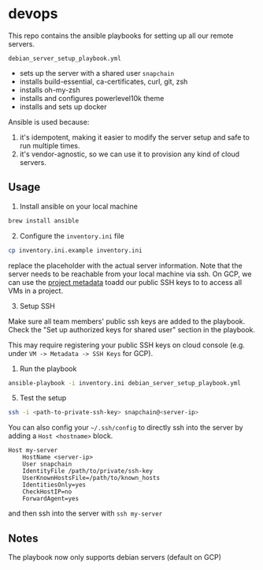 # devops

This repo contains the ansible playbooks for setting up all our remote servers.

`debian_server_setup_playbook.yml`
- sets up the server with a shared user `snapchain`
- installs build-essential, ca-certificates, curl, git, zsh
- installs oh-my-zsh
- installs and configures powerlevel10k theme
- installs and sets up docker

Ansible is used because:

1. it's idempotent, making it easier to modify the server setup and safe to run multiple times.
2. it's vendor-agnostic, so we can use it to provision any kind of cloud servers.

## Usage

1. Install ansible on your local machine

```bash
brew install ansible
```

2. Configure the `inventory.ini` file

```bash
cp inventory.ini.example inventory.ini
```

replace the placeholder with the actual server information. Note that the server needs to be reachable from your local machine via ssh. On GCP, we can use the [project metadata](https://cloud.google.com/compute/docs/connect/add-ssh-keys#add_ssh_keys_to_project_metadata) toadd our public SSH keys to to access all VMs in a project.

3. Setup SSH

Make sure all team members' public ssh keys are added to the playbook. Check the "Set up authorized keys for shared user" section in the playbook.

This may require registering your public SSH keys on cloud console (e.g. under `VM -> Metadata -> SSH Keys` for GCP).

1. Run the playbook

```bash
ansible-playbook -i inventory.ini debian_server_setup_playbook.yml
```

5. Test the setup

```bash
ssh -i <path-to-private-ssh-key> snapchain@<server-ip>
```

You can also config your `~/.ssh/config` to directly ssh into the server by adding a `Host <hostname>` block.

```
Host my-server
    HostName <server-ip>
    User snapchain
    IdentityFile /path/to/private/ssh-key
    UserKnownHostsFile=/path/to/known_hosts
    IdentitiesOnly=yes
    CheckHostIP=no
    ForwardAgent=yes
```

and then ssh into the server with `ssh my-server`

## Notes

The playbook now only supports debian servers (default on GCP)
